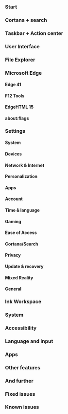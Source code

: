 ### Start

### Cortana + search

### Taskbar + Action center

### User Interface

### File Explorer

### Microsoft Edge
#### Edge 41

#### F12 Tools

#### EdgeHTML 15

#### about:flags

### Settings
#### System

#### Devices

#### Network & Internet

#### Personalization

#### Apps

#### Account

#### Time & language

#### Gaming

#### Ease of Access

#### Cortana/Search

#### Privacy

#### Update & recovery

#### Mixed Reality

#### General

### Ink Workspace

### System

### Accessibility

### Language and input

### Apps

### Other features

### And further

### Fixed issues

### Known issues